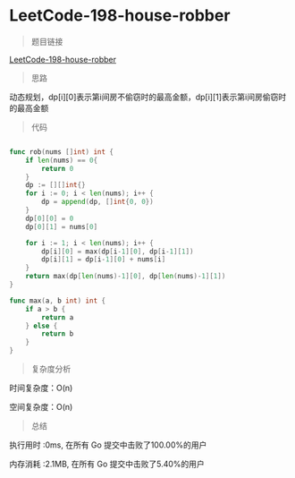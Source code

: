 # LeetCode-198-house-robber
>题目链接

[LeetCode-198-house-robber](https://leetcode-cn.com/problems/house-robber/)

>思路

动态规划，dp[i][0]表示第i间房不偷窃时的最高金额，dp[i][1]表示第i间房偷窃时的最高金额

>代码

```go

func rob(nums []int) int {
    if len(nums) == 0{
        return 0
    }
    dp := [][]int{}
    for i := 0; i < len(nums); i++ {
        dp = append(dp, []int{0, 0})
    }
    dp[0][0] = 0
    dp[0][1] = nums[0]

    for i := 1; i < len(nums); i++ {
        dp[i][0] = max(dp[i-1][0], dp[i-1][1])
        dp[i][1] = dp[i-1][0] + nums[i]
    }
    return max(dp[len(nums)-1][0], dp[len(nums)-1][1])
}

func max(a, b int) int {
    if a > b {
        return a
    } else {
        return b
    }
}

```

>复杂度分析

时间复杂度：O(n)

空间复杂度：O(n)

>总结

执行用时 :0ms, 在所有 Go 提交中击败了100.00%的用户
 
内存消耗 :2.1MB, 在所有 Go 提交中击败了5.40%的用户
